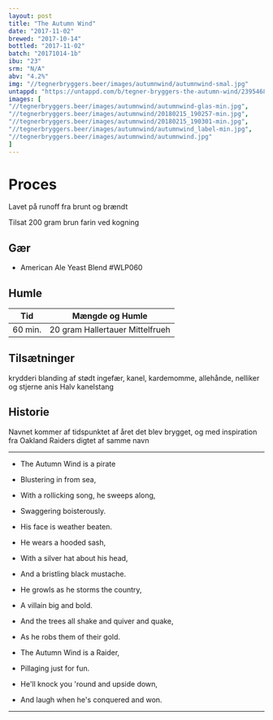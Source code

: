 ```yaml
---
layout: post
title: "The Autumn Wind"
date: "2017-11-02"
brewed: "2017-10-14"
bottled: "2017-11-02"
batch: "20171014-1b"
ibu: "23"
srm: "N/A"
abv: "4.2%"
img: "//tegnerbryggers.beer/images/autumnwind/autumnwind-smal.jpg"
untappd: "https://untappd.com/b/tegner-bryggers-the-autumn-wind/2395468"
images: [
"//tegnerbryggers.beer/images/autumnwind/autumnwind-glas-min.jpg",
"//tegnerbryggers.beer/images/autumnwind/20180215_190257-min.jpg",
"//tegnerbryggers.beer/images/autumnwind/20180215_190301-min.jpg",
"//tegnerbryggers.beer/images/autumnwind/autumnwind_label-min.jpg",
"//tegnerbryggers.beer/images/autumnwind/autumnwind.jpg"
]
---
```


# Proces

Lavet på runoff fra brunt og brændt

Tilsat 200 gram brun farin ved kogning

## Gær

* American Ale Yeast Blend #WLP060

## Humle

| Tid     | Mængde og Humle                 |
| ------- | ------------------------------- |
| 60 min. | 20 gram Hallertauer Mittelfrueh |

## Tilsætninger

krydderi blanding af stødt ingefær, kanel, kardemomme, allehånde, nelliker og stjerne anis
Halv kanelstang

## Historie

Navnet kommer af tidspunktet af året det blev brygget, og med inspiration fra Oakland Raiders digtet af samme navn

---

* The Autumn Wind is a pirate
* Blustering in from sea,
* With a rollicking song, he sweeps along,
* Swaggering boisterously.
* His face is weather beaten.
* He wears a hooded sash,
* With a silver hat about his head,
* And a bristling black mustache.

* He growls as he storms the country,
* A villain big and bold.
* And the trees all shake and quiver and quake,
* As he robs them of their gold.

* The Autumn Wind is a Raider,
* Pillaging just for fun.
* He'll knock you 'round and upside down,
* And laugh when he's conquered and won.

---
